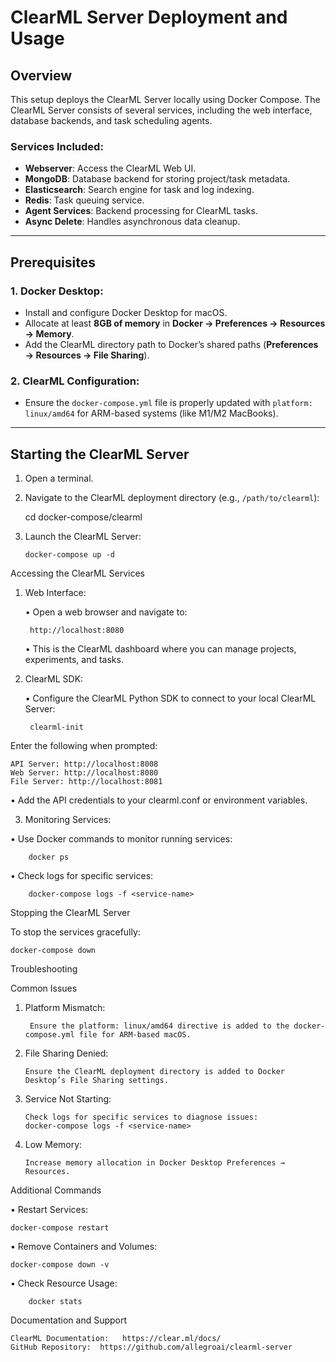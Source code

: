 # ClearML Server Deployment and Usage

## Overview

This setup deploys the ClearML Server locally using Docker Compose. The ClearML Server consists of several services, including the web interface, database backends, and task scheduling agents.

### Services Included:

- **Webserver**: Access the ClearML Web UI.
- **MongoDB**: Database backend for storing project/task metadata.
- **Elasticsearch**: Search engine for task and log indexing.
- **Redis**: Task queuing service.
- **Agent Services**: Backend processing for ClearML tasks.
- **Async Delete**: Handles asynchronous data cleanup.

---

## Prerequisites

### 1. Docker Desktop:
- Install and configure Docker Desktop for macOS.
- Allocate at least **8GB of memory** in **Docker → Preferences → Resources → Memory**.
- Add the ClearML directory path to Docker’s shared paths (**Preferences → Resources → File Sharing**).

### 2. ClearML Configuration:
- Ensure the `docker-compose.yml` file is properly updated with `platform: linux/amd64` for ARM-based systems (like M1/M2 MacBooks).

---

## Starting the ClearML Server

1. Open a terminal.
2. Navigate to the ClearML deployment directory (e.g., `/path/to/clearml`):

   cd docker-compose/clearml

3.	Launch the ClearML Server:

		docker-compose up -d

Accessing the ClearML Services

1. Web Interface:

	•	Open a web browser and navigate to:

		http://localhost:8080


	•	This is the ClearML dashboard where you can manage projects, experiments, and tasks.

2. ClearML SDK:

	•	Configure the ClearML Python SDK to connect to your local ClearML Server:

		clearml-init

Enter the following when prompted:

	API Server: http://localhost:8008
	Web Server: http://localhost:8080
	File Server: http://localhost:8081

•	Add the API credentials to your clearml.conf or environment variables.

3. Monitoring Services:

•	Use Docker commands to monitor running services:

		docker ps

•	Check logs for specific services:

		docker-compose logs -f <service-name>

Stopping the ClearML Server

To stop the services gracefully:

	docker-compose down

Troubleshooting

Common Issues

1. Platform Mismatch:

		Ensure the platform: linux/amd64 directive is added to the docker-compose.yml file for ARM-based macOS.
2.	File Sharing Denied:

		Ensure the ClearML deployment directory is added to Docker Desktop’s File Sharing settings.

3.	Service Not Starting:
	
		Check logs for specific services to diagnose issues:
		docker-compose logs -f <service-name>

4.	Low Memory:
	
		Increase memory allocation in Docker Desktop Preferences → Resources.

Additional Commands

•	Restart Services:
	
	docker-compose restart


•	Remove Containers and Volumes:
	
	docker-compose down -v


•	Check Resource Usage:

		docker stats

Documentation and Support

	ClearML Documentation:	 https://clear.ml/docs/
	GitHub Repository: 	https://github.com/allegroai/clearml-server
